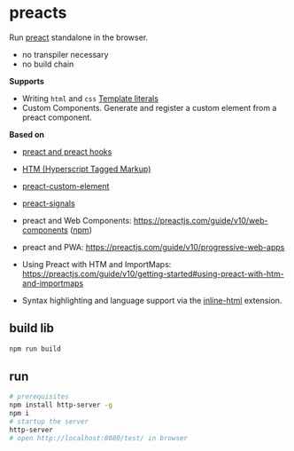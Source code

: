 # preacts

Run [preact](https://github.com/preactjs/preact) standalone in the browser.

- no transpiler necessary
- no build chain

**Supports**

- Writing `html` and `css` [Template literals](https://developer.mozilla.org/en-US/docs/Web/JavaScript/Reference/Template_literals) 
- Custom Components. Generate and register a custom element from a preact component.

**Based on**

- [preact and preact hooks](https://github.com/preactjs/preact)
- [HTM (Hyperscript Tagged Markup)](https://github.com/developit/htm)
- [preact-custom-element](https://github.com/preactjs/preact-custom-element)
- [preact-signals](https://github.com/preactjs/signals)

- preact and Web Components: https://preactjs.com/guide/v10/web-components ([npm](https://www.npmjs.com/package/preact-custom-element))
- preact and PWA: https://preactjs.com/guide/v10/progressive-web-apps
- Using Preact with HTM and ImportMaps: https://preactjs.com/guide/v10/getting-started#using-preact-with-htm-and-importmaps
- Syntax highlighting and language support via the [inline-html](https://marketplace.visualstudio.com/items?itemName=pushqrdx.inline-html) extension.

## build lib

```bash
npm run build
```

## run

```bash
# prerequisites
npm install http-server -g
npm i
# startup the server
http-server
# open http://localhost:8080/test/ in browser
```
